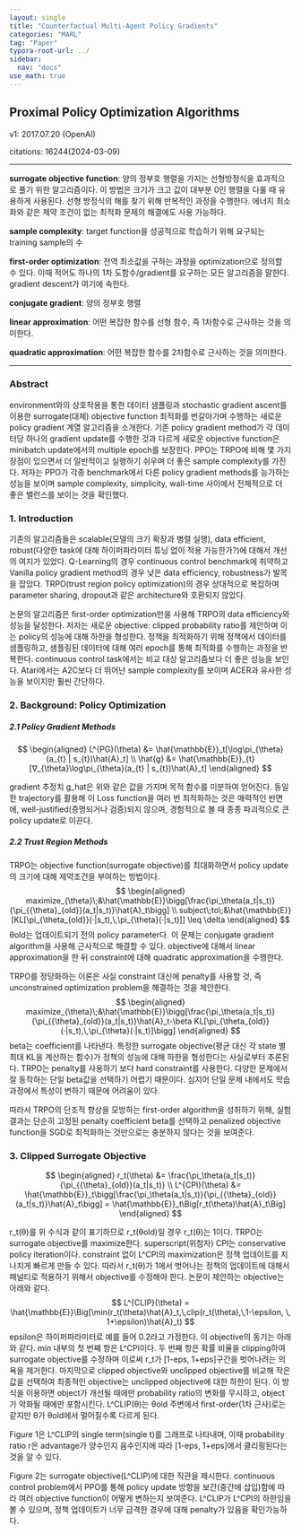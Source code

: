 ```yaml
---
layout: single
title: "Counterfactual Multi-Agent Policy Gradients"
categories: "MARL"
tag: "Paper"
typora-root-url: ../
sidebar:
  nav: "docs"
use_math: true
---
```


## Proximal Policy Optimization Algorithms

v1: 2017.07.20 (OpenAI)

citations: 16244(2024-03-09)

------

**surrogate objective function**:  양의 정부호 행렬을 가지는 선형방정식을 효과적으로 풀기 위한 알고리즘이다. 이 방법은 크기가 크고 값이 대부분 0인 행렬을 다룰 때 유용하게 사용된다. 선형 방정식의 해를 찾기 위해 반복적인 과정을 수행한다. 에너지 최소화와 같은 제약 조건이 없는 최적화 문제의 해결에도 사용 가능하다. 

**sample complexity**: target function을 성공적으로 학습하기 위해 요구되는 training sample의 수

**first-order optimization**: 전역 최소값을 구하는 과정을 optimization으로 정의할 수 있다. 이때 적어도 하나의 1차 도함수/gradient를 요구하는 모든 알고리즘을 말한다. gradient descent가 여기에 속한다. 

**conjugate gradient**: 양의 정부호 행렬

**linear approximation**: 어떤 복잡한 함수를 선형 함수, 즉 1차함수로 근사하는 것을 의미한다. 

**quadratic approximation**: 어떤 복잡한 함수를 2차함수로 근사하는 것을 의미한다. 

-----



### Abstract 

environment와의 상호작용을 통한 데이터 샘플링과 stochastic gradient ascent를 이용한 surrogate(대체) objective function 최적화를 번갈아가며 수행하는 새로운 policy gradient 계열 알고리즘을 소개한다. 기존 policy gradient method가 각 데이터당 하나의 gradient update를 수행한 것과 다르게 새로운 objective function은 minibatch update에서의 multiple epoch를 보장한다. PPO는 TRPO에 비해 몇 가지 장점이 있으면서 더 일반적이고 실행하기 쉬우며 더 좋은 sample complexity를 가진다. 저자는 PPO가 각종 benchmark에서 다른 policy gradient methods를 능가하는 성능을 보이며 sample complexity, simplicity, wall-time 사이에서 전체적으로 더 좋은 밸런스를 보이는 것을 확인했다. 

### 1. Introduction

기존의 알고리즘들은 scalable(모델의 크기 확장과 병렬 실행), data efficient, robust(다양한 task에 대해 하이퍼파라미터 튜닝 없이 적용 가능한가?)에 대해서 개선의 여지가 있었다. Q-Learning의 경우 continuous control benchmark에 취약하고 Vanilla policy gradient method의 경우 낮은 data efficiency, robustness가 발목을 잡았다. TRPO(trust region policy optimization)의 경우 상대적으로 복잡하며 parameter sharing, dropout과 같은 architecture와 호환되지 않았다. 

논문의 알고리즘은 first-order optimization만을 사용해 TRPO의 data efficiency와 성능을 달성한다. 저자는 새로운 objective: clipped probability ratio를 제안하며 이는 policy의 성능에 대해 하한을 형성한다. 정책을 최적화하기 위해 정책에서 데이터를 샘플링하고, 샘플링된 데이터에 대해 여러 epoch를 통해 최적화를 수행하는 과정을 반복한다. continuous control task에서는 비교 대상 알고리즘보다 더 좋은 성능을 보인다. Atari에서는 A2C보다 더 뛰어난 sample complexity를 보이며 ACER과 유사한 성능을 보이지만 훨씬 간단하다. 

### 2. Background: Policy Optimization

##### 2.1 Policy Gradient Methods

$$
\begin{aligned}
L^{PG}(\theta) &= \hat{\mathbb{E}}_t[\log\pi_{\theta}(a_{t} | s_{t})\hat{A}_t] \\
\hat{g} &= \hat{\mathbb{E}}_{t} [∇_{\theta}\log\pi_{\theta}(a_{t} | s_{t})\hat{A}_t]
\end{aligned}
$$

gradient 추정치 g_hat은 위와 같은 값을 가지며 목적 함수를 미분하여 얻어진다. 동일한 trajectory를 활용해 이 Loss function을 여러 번 최적화하는 것은 매력적인 반면에,  well-justified(증명되거나 검증)되지 않으며, 경험적으로 볼 때 종종 파괴적으로 큰 policy update로 이끈다. 

##### 2.2 Trust Region Methods

TRPO는 objective function(surrogate objective)를 최대화하면서 policy update의 크기에 대해 제약조건을 부여하는 방법이다. 
$$
\begin{aligned}
maximize_{\theta}\;&\hat{\mathbb{E}}\bigg[\frac{\pi_\theta(a_t|s_t)}{\pi_{{\theta}_{old}}(a_t|s_t)}\hat{A}_t\bigg]  \\ 
subject\;to\;&\hat{\mathbb{E}}[KL[\pi_{\theta_{old}}(·|s_t),\,\pi_{\theta}(·|s_t)]] \leq \delta
\end{aligned}
$$
θold는 업데이트되기 전의 policy parameter다. 이 문제는 conjugate gradient algorithm을 사용해 근사적으로 해결할 수 있다. objective에 대해서 linear approximation을 한 뒤 constraint에  대해 quadratic approximation을 수행한다. 

TRPO를 정당화하는 이론은 사실 constraint 대신에 penalty를 사용할 것, 즉 unconstrained optimization problem을 해결하는 것을 제안한다. 
$$
\begin{aligned}
maximize_{\theta}\;&\hat{\mathbb{E}}\bigg[\frac{\pi_\theta(a_t|s_t)}{\pi_{{\theta}_{old}}(a_t|s_t)}\hat{A}_t-\beta KL[\pi_{\theta_{old}}(·|s_t),\,\pi_{\theta}(·|s_t)]\bigg]
\end{aligned}
$$
beta는 coefficient를 나타낸다. 특정한 surrogate objective(평균 대신 각 state 별 최대 KL을 계산하는 함수)가 정책의 성능에 대해 하한을 형성한다는 사실로부터 추론된다. TRPO는 penalty를 사용하기 보다 hard constraint를 사용한다. 다양한 문제에서 잘 동작하는 단일 beta값을 선택하기 어렵기 때문이다. 심지어 단일 문제 내에서도 학습 과정에서 특성이 변하기 때문에 어려움이 있다. 

따라서 TRPO의 단조적 향상을 모방하는 first-order algorithm을 성취하기 위해, 실험 결과는 단순히 고정된 penalty coefficient beta를 선택하고 penalized objective function을 SGD로 최적화하는 것만으로는 충분하지 않다는 것을 보여준다.

### 3. Clipped Surrogate Objective 

$$
\begin{aligned}
r_t(\theta) &= \frac{\pi_\theta(a_t|s_t)}{\pi_{{\theta}_{old}}(a_t|s_t)} \\
L^{CPI}(\theta) &= \hat{\mathbb{E}}_t\bigg[\frac{\pi_\theta(a_t|s_t)}{\pi_{{\theta}_{old}}(a_t|s_t)}\hat{A}_t\bigg] = \hat{\mathbb{E}}_t\Big[r_t(\theta)\hat{A}_t\Big]
\end{aligned}
$$

r_t(θ)를 위 수식과 같이 표기하므로 r_t(θold)일 경우 r_t(θ)는 1이다. TRPO는 surrogate objective를 maximize한다. superscript(위첨자) CPI는 conservative policy iteration이다. constraint 없이 L^CPI의 maximization은 정책 업데이트를 지나치게 빠르게 만들 수 있다. 따라서 r_t(θ)가 1에서 벗어나는 정책의 업데이트에 대해서 패널티로 적용하기 위해서 objective를 수정해야 한다. 논문이 제안하는 objective는 아래와 같다. 
$$
L^{CLIP}(\theta) = \hat{\mathbb{E}}\Big[\min(r_t(\theta)\hat{A}_t,\,clip(r_t(\theta),\,1-\epsilon, \, 1+\epsilon)\hat{A}_t)
$$
epsilon은 하이퍼파라미터로 예를 들어 0.2라고 가정한다. 이 objective의 동기는 아래와 같다. min 내부의 첫 번째 항은 L^CPI이다. 두 번째 항은 확률 비율을 clipping하여 surrogate objective를 수정하며 이로써 r_t가 [1-eps, 1+eps]구간을 벗어나려는 의욕을 제거한다. 마지막으로 clipped objective와 unclipped objective를 비교해 작은 값을 선택하여 최종적인 objective는 unclipped objective에 대한 하한이 된다. 이 방식을 이용하면 object가 개선될 때에만 probability ratio의 변화를 무시하고, object가 악화될 때에만 포함시킨다. L^CLIP(θ)는 θold 주변에서  first-order(1차 근사)로는 같지만 θ가 θold에서 멀어질수록 다르게 된다. 

Figure 1은 L^CLIP의 single term(single t)를 그래프로 나타내며, 이때 probability ratio r은 advantage가 양수인지 음수인지에 따라 [1-eps, 1+eps]에서 클리핑된다는 것을 알 수 있다. 

Figure 2는 surrogate objective(L^CLIP)에 대한 직관을 제시한다. continuous control problem에서 PPO를 통해 policy update 방향을 보간(중간에 삽입)함에 따라 여러 objective function이 어떻게 변하는지 보여준다. L^CLIP가 L^CPI의 하한임을 볼 수 있으며, 정책 업데이트가 너무 급격한 경우에 대해 penalty가 있음을 확인가능하다.  

